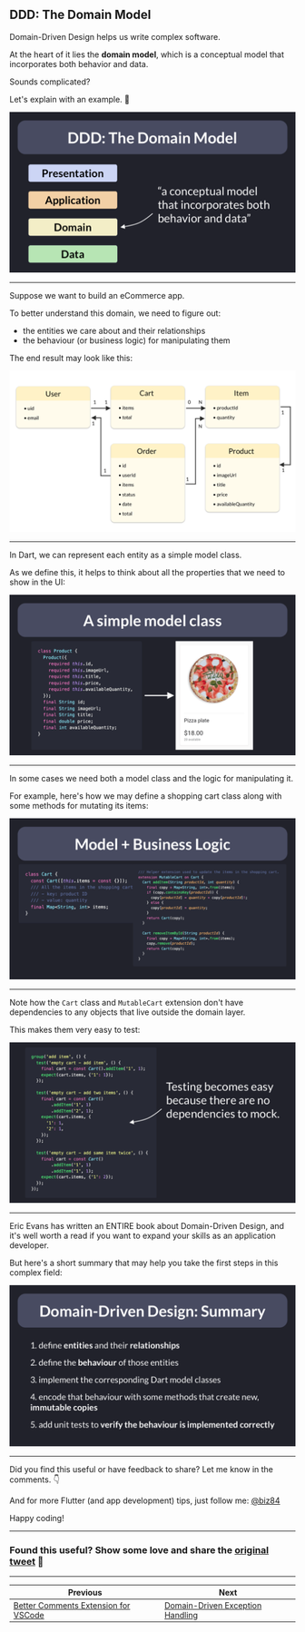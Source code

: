 ## DDD: The Domain Model

Domain-Driven Design helps us write complex software.

At the heart of it lies the **domain model**, which is a conceptual model that incorporates both behavior and data.

Sounds complicated?

Let's explain with an example. 🧵

![](029-domain-model.png)

---

Suppose we want to build an eCommerce app.

To better understand this domain, we need to figure out:

- the entities we care about and their relationships
- the behaviour (or business logic) for manipulating them

The end result may look like this:

![](029-ecommerce-entitites.png)

---

In Dart, we can represent each entity as a simple model class.

As we define this, it helps to think about all the properties that we need to show in the UI:

![](029-simple-model-class.png)

---

In some cases we need both a model class and the logic for manipulating it.

For example, here's how we may define a shopping cart class along with some methods for mutating its items:

![](029-model-business-logic.png)

---

Note how the `Cart` class and `MutableCart` extension don't have dependencies to any objects that live outside the domain layer.

This makes them very easy to test:

![](029-model-tests.png)

---

Eric Evans has written an ENTIRE book about Domain-Driven Design, and it's well worth a read if you want to expand your skills as an application developer.

But here's a short summary that may help you take the first steps in this complex field:

![](029-summary.png)

---

Did you find this useful or have feedback to share? Let me know in the comments. 👇

And for more Flutter (and app development) tips, just follow me: [@biz84](https://twitter.com/biz84)

Happy coding!

---

### Found this useful? Show some love and share the [original tweet](https://twitter.com/biz84/status/1491381498641063938) 🙏

---

| Previous | Next |
| -------- | ---- |
| [Better Comments Extension for VSCode](../0027-better-comments-extension-for-vscode/index.md) | [Domain-Driven Exception Handling](../0029-domain-driven-exception-handling/index.md) |